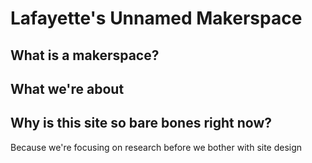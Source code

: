 # Lafayette's Unnamed Makerspace

## What is a makerspace?

## What we're about

## Why is this site so bare bones right now?
Because we're focusing on research before we bother with site design
